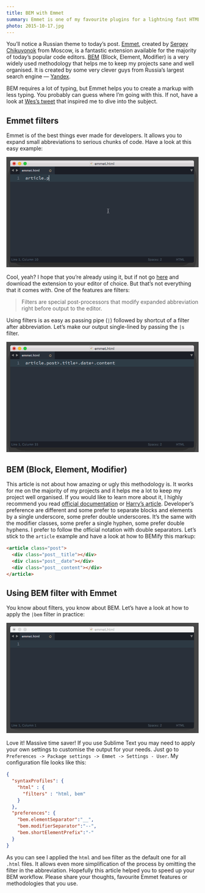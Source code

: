 ```yaml
---
title: BEM with Emmet
summary: Emmet is one of my favourite plugins for a lightning fast HTML & CSS workflow. BEM methodology helps me to keep my projects sane. Let’s try them together!
photo: 2015-10-17.jpg
---
```


You’ll notice a Russian theme to today’s post. [Emmet](http://emmet.io/), created by [Sergey Chikuyonok](https://twitter.com/chikuyonok) from Moscow, is a fantastic extension available for the majority of today’s popular code editors. [BEM](https://en.bem.info/) (Block, Element, Modifier) is a very widely used methodology that helps me to keep my projects sane and well organised. It is created by some very clever guys from Russia’s largest search engine — [Yandex](https://www.yandex.com/).

BEM requires a lot of typing, but Emmet helps you to create a markup with less typing. You probably can guess where I’m going with this. If not, have a look at [Wes’s tweet](https://twitter.com/wesbos/status/648907410929664000) that inspired me to dive into the subject.

## Emmet filters

Emmet is of the best things ever made for developers. It allows you to expand small abbreviations to serious chunks of code. Have a look at this easy example:

![Emmet](2015-10-17-1.gif)

Cool, yeah? I hope that you’re already using it, but if not go [here](http://emmet.io/download/) and download the extension to your editor of choice. But that’s not everything that it comes with. One of the features are filters:

> Filters are special post-processors that modify expanded abbreviation right before output to the editor.

Using filters is as easy as passing pipe (`|`) followed by shortcut of a filter after abbreviation. Let’s make our output single-lined by passing the `|s` filter.

![Emmet filters](2015-10-17-2.gif)

## BEM (Block, Element, Modifier)

This article is not about how amazing or ugly this methodology is. It works for me on the majority of my projects and it helps me a lot to keep my project well organised. If you would like to learn more about it, I highly recommend you read [official documentation](https://en.bem.info/) or [Harry’s article](http://csswizardry.com/2013/01/mindbemding-getting-your-head-round-bem-syntax/). Developer’s preference are different and some prefer to separate blocks and elements by a single underscore, some prefer double underscores. It’s the same with the modifier classes, some prefer a single hyphen, some prefer double hyphens. I prefer to follow the official notation with double separators. Let’s stick to the `article` example and have a look at how to BEMify this markup:

```html
<article class="post">
  <div class="post__title"></div>
  <div class="post__date"></div>
  <div class="post__content"></div>
</article>
```

## Using BEM filter with Emmet

You know about filters, you know about BEM. Let’s have a look at how to apply the `|bem` filter in practice:

![Emmet bem filter](2015-10-17-3.gif)

Love it! Massive time saver! If you use Sublime Text you may need to apply your own settings to customise the output for your needs. Just go to `Preferences -> Package settings -> Emmet -> Settings - User`. My configuration file looks like this:

```json
{
  "syntaxProfiles": {
    "html" : {
      "filters" : "html, bem"
    }
  },
  "preferences": {
    "bem.elementSeparator":"__",
    "bem.modifierSeparator":"--",
    "bem.shortElementPrefix":"-"
  }
}
```

As you can see I applied the `html` and `bem` filter as the default one for all `.html` files. It allows even more simplification of the process by omitting the filter in the abbreviation. Hopefully this article helped you to speed up your BEM workflow. Please share your thoughts, favourite Emmet features or methodologies that you use.
